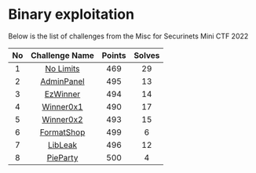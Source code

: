 # Binary exploitation
Below is the list of challenges from the Misc for Securinets Mini CTF 2022

|No| Challenge Name | Points |  Solves|
|:---:|:--------------:|:------:|:------:|
|1| [No Limits](./No%20limits/README.md)| 469 | 29 |
|2| [AdminPanel](./AdminPanel/README.md)| 495 | 13 |
|3| [EzWinner](./EzWinner/README.md)| 494 | 14 |
|4| [Winner0x1](./Winner0x1/README.md)| 490 | 17 |
|5| [Winner0x2](./Winner0x2/README.md)| 493 | 15 |
|6| [FormatShop](./FormatShop/README.md)| 499 | 6 |
|7| [LibLeak](./LibLeak/README.md)| 496 | 12 |
|8| [PieParty](./PieParty/README.md)| 500 | 4 |